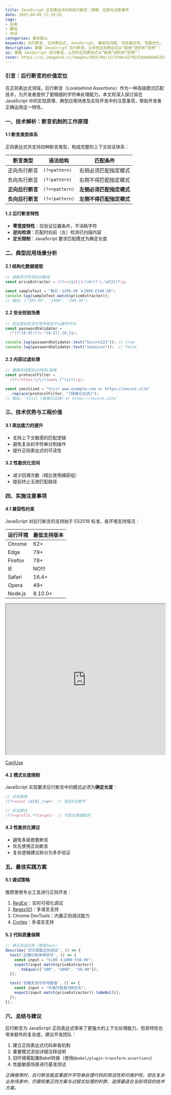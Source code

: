 ```yaml
---
title: JavaScript 正则表达式中的后行断言：原理、应用与注意事项
date: 2025-04-05 17:39:55
tags:
- 实用
- 建站
- 测试
categories: 莫写屎山
keywords: 后行断言, 正则表达式, JavaScript, 兼容性问题, 浏览器支持, 性能优化, 代码维护, 调试工具
description: 掌握 JavaScript 后行断言，让你的正则表达式从“能用”进阶到“好用”！
ai: 掌握 JavaScript 后行断言，让你的正则表达式从“能用”进阶到“好用”！
cover: https://s1.imagehub.cc/images/2025/04/13/2fabc53702524ab84b0525de877c1699.webp
---
```

### 引言：后行断言的价值定位

在正则表达式领域，后行断言（Lookbehind Assertions）作为一种高级模式匹配技术，为开发者提供了更精细的字符串处理能力。本文将深入探讨其在 JavaScript 中的实现原理、典型应用场景及实际开发中的注意事项，帮助开发者正确运用这一特性。

### 一、技术解析：断言机制的工作原理

#### 1.1 断言类型体系
正则表达式共支持四种断言类型，构成完整的上下文验证体系：

| 断言类型             | 语法结构      | 匹配条件                   |
|----------------------|--------------|---------------------------|
| 正向先行断言         | `(?=pattern)` | 右侧必须匹配指定模式       |
| 负向先行断言         | `(?!pattern)` | 右侧不得匹配指定模式       |
| **正向后行断言**     | `(?<=pattern)`| **左侧必须匹配指定模式**   |
| **负向后行断言**     | `(?<!pattern)`| **左侧不得匹配指定模式**   |

#### 1.2 后行断言特性
- **零宽度特性**：仅验证位置条件，不消耗字符
- **逆向检测**：匹配时向前（左）检测已扫描内容
- **定长限制**：JavaScript 要求匹配模式为确定长度

### 二、典型应用场景分析

#### 2.1 结构化数据提取
```javascript
// 提取货币符号后的数值
const priceExtractor = /(?<=\$|€|￥)\d+(?:\.\d{2})?/g;

const sampleText = "售价：$299.99 ￥1999 €349.50";
console.log(sampleText.match(priceExtractor)); 
// 输出: ["299.99", "1999", "349.50"]
```

#### 2.2 安全校验场景
```javascript
// 验证密码包含大写字母且不以数字开头
const passwordValidator = 
  /^(?![0-9])(?=.*[A-Z]).{8,}$/;

console.log(passwordValidator.test("Secure123")); // true
console.log(passwordValidator.test("1nsecure"));  // false
```

#### 2.3 内容过滤处理
```javascript
// 替换非加密协议的URL链接
const protocolFilter = 
  /(?<!https:\/\/)(www\.[^\s]+)/gi;

const sanitized = "Visit www.example.com or https://secure.site"
  .replace(protocolFilter, "[链接已过滤]");
// 输出: "Visit [链接已过滤] or https://secure.site"
```

### 三、技术优势与工程价值

#### 3.1 表达能力的提升
- 支持上下文敏感的匹配逻辑
- 避免复杂的字符串分割操作
- 提升正则表达式的可读性

#### 3.2 性能优化空间
- 减少回溯次数（相比使用捕获组）
- 提前终止无效匹配路径

### 四、实施注意事项

#### 4.1 兼容性约束
JavaScript 对后行断言的支持始于 ES2018 标准，各环境支持情况：

| 运行环境        | 最低支持版本   |
|----------------|---------------|
| Chrome         | 62+           |
| Edge           | 79+           |
| Firefox        | 78+           |
| IE             | NO!!!         |
| Safari         | 16.4+         |
| Opera          | 49+           |
| Node.js        | 8.10.0+       |

<iframe width="100%" height="475" src="https://caniuse.bitsofco.de/embed/index.html?feat=js-regexp-lookbehind&amp;periods=future_1,current,past_1,past_2,past_3&amp;accessible-colours=false"></iframe>

[CanIUse](https://caniuse.com/js-regexp-lookbehind)

#### 4.2 模式长度限制
JavaScript 实现要求后行断言中的模式必须为**确定长度**：

```javascript
// 合法使用
/(?<=user_\d{4}_)\w+/  // 固定4位数字

// 非法模式
/(?<=prefix.*)target/  // 可变长度通配符
```

#### 4.3 性能优化建议
- 避免多层嵌套断言
- 优先使用正向断言
- 复杂逻辑建议拆分为多步验证

### 五、最佳实践方案

#### 5.1 调试策略
推荐使用专业工具进行正则开发：
1. [RegExr](https://regexr.com/)：实时可视化调试
2. [Regex101](https://regex101.com/)：多语言支持
3. Chrome DevTools：内置正则调试能力
4. [Cyrilex](https://extendsclass.com/regex-tester.html)：多语言支持

#### 5.2 代码质量保障
```javascript
// 单元测试示例（使用Jest）
describe('货币提取正则测试', () => {
  test('正确识别多种货币', () => {
    const input = "$100 ￥2000 €50.00";
    expect(input.match(priceExtractor))
      .toEqual(["100", "2000", "50.00"]);
  });

  test('忽略无货币符号数值', () => {
    const input = "价格可能是300左右";
    expect(input.match(priceExtractor)).toBeNull();
  });
});
```

### 六、总结与建议

后行断言为 JavaScript 正则表达式带来了更强大的上下文处理能力，但其特性也带来额外的复杂度。建议开发团队：

1. 建立正则表达式代码审查机制
2. 重要模式添加详细注释说明
3. 旧环境需配置Babel转换（使用`@babel/plugin-transform-assertions`）
4. 性能敏感场景进行基准测试

*正确使用时，后行断言能显著提升字符串处理代码的简洁性和可维护性。但在复杂业务场景中，仍需权衡正则方案与过程式处理的利弊，选择最适合当前项目的技术方案。*
